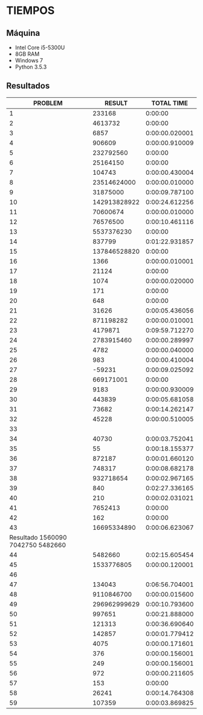 # TIEMPOS

## Máquina

 * Intel Core i5-5300U
 * 8GB RAM
 * Windows 7
 * Python 3.5.3

## Resultados

|PROBLEM|RESULT|TOTAL TIME|
|-------|------|----------|
|1|233168|0:00:00|
|2|4613732|0:00:00|
|3|6857|0:00:00.020001|
|4|906609|0:00:00.910009|
|5|232792560|0:00:00|
|6|25164150|0:00:00|
|7|104743|0:00:00.430004|
|8|23514624000|0:00:00.010000|
|9|31875000|0:00:09.787100|
|10|142913828922|0:00:24.612256|
|11|70600674|0:00:00.010000|
|12|76576500|0:00:10.461116|
|13|5537376230|0:00:00|
|14|837799|0:01:22.931857|
|15|137846528820|0:00:00|
|16|1366|0:00:00.010001|
|17|21124|0:00:00|
|18|1074|0:00:00.020000|
|19|171|0:00:00|
|20|648|0:00:00|
|21|31626|0:00:05.436056|
|22|871198282|0:00:00.010001|
|23|4179871|0:09:59.712270|
|24|2783915460|0:00:00.289997|
|25|4782|0:00:00.040000|
|26|983|0:00:00.410004|
|27|-59231|0:00:09.025092|
|28|669171001|0:00:00|
|29|9183|0:00:00.930009|
|30|443839|0:00:05.681058|
|31|73682|0:00:14.262147|
|32|45228|0:00:00.510005|
|33|||
|34|40730|0:00:03.752041|
|35|55|0:00:18.155377|
|36|872187|0:00:01.660120|
|37|748317|0:00:08.682178|
|38|932718654|0:00:02.967165|
|39|840|0:02:27.336165|
|40|210|0:00:02.031021|
|41|7652413|0:00:00|
|42|162|0:00:00|
|43|16695334890|0:00:06.623067|
|Resultado 1560090 7042750 5482660|
|44|5482660|0:02:15.605454|
|45|1533776805|0:00:00.120001|
|46|||
|47|134043|0:06:56.704001|
|48|9110846700|0:00:00.015600|
|49|296962999629|0:00:10.793600|
|50|997651|0:00:21.888000|
|51|121313|0:00:36.690640|
|52|142857|0:00:01.779412|
|53|4075|0:00:00.171601|
|54|376|0:00:00.156001|
|55|249|0:00:00.156001|
|56|972|0:00:00.211605|
|57|153|0:00:00|
|58|26241|0:00:14.764308|
|59|107359|0:00:03.869825|
